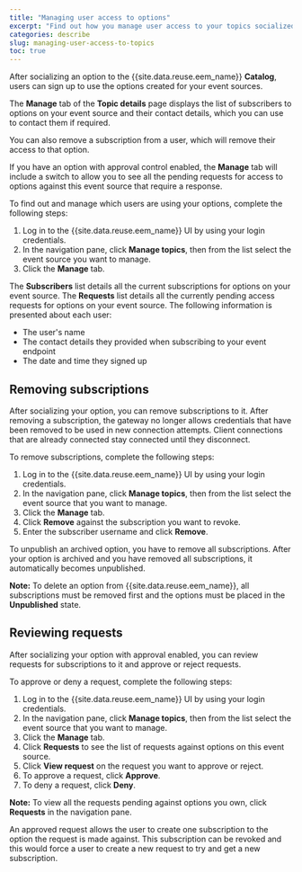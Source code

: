 ```yaml
---
title: "Managing user access to options"
excerpt: "Find out how you manage user access to your topics socialized via Event Endpoint Management"
categories: describe
slug: managing-user-access-to-topics
toc: true
---
```


After socializing an option to the {{site.data.reuse.eem_name}} **Catalog**, users can sign up to use the options created for your event sources. 

The **Manage** tab of the **Topic details** page displays the list of subscribers to options on your event source and their contact details, which you can use to contact them if required. 

You can also remove a subscription from a user, which will remove their access to that option.

If you have an option with approval control enabled, the **Manage** tab will include a switch to allow you to see all the pending requests for access to options against this event source that require a response.

To find out and manage which users are using your options, complete the following steps:

1. Log in to the {{site.data.reuse.eem_name}} UI by using your login credentials.
2. In the navigation pane, click **Manage topics**, then from the list select the event source you want to manage.
3. Click the **Manage** tab.

The **Subscribers** list details all the current subscriptions for options on your event source. The **Requests** list details all the currently pending access requests for options on your event source. The following information is presented about each user:

- The user's name
- The contact details they provided when subscribing to your event endpoint
- The date and time they signed up


## Removing subscriptions

After socializing your option, you can remove subscriptions to it. After removing a subscription, the gateway no longer allows credentials that have been removed to be used in new connection attempts. Client connections that are already connected stay connected until they disconnect.

To remove subscriptions, complete the following steps:
1. Log in to the {{site.data.reuse.eem_name}} UI by using your login credentials.
2. In the navigation pane, click **Manage topics**, then from the list select the event source that you want to manage.
3. Click the **Manage** tab.
4. Click **Remove** against the subscription you want to revoke.
5. Enter the subscriber username and click **Remove**.

To unpublish an archived option, you have to remove all subscriptions. After your option is archived and you have removed all subscriptions, it automatically becomes unpublished.

**Note:** To delete an option from {{site.data.reuse.eem_name}}, all subscriptions must be removed first and the options must be placed in the **Unpublished** state.

## Reviewing requests

After socializing your option with approval enabled, you can review requests for subscriptions to it and approve or reject requests.

To approve or deny a request, complete the following steps:
1. Log in to the {{site.data.reuse.eem_name}} UI by using your login credentials.
2. In the navigation pane, click **Manage topics**, then from the list select the event source that you want to manage.
3. Click the **Manage** tab.
4. Click **Requests** to see the list of requests against options on this event source.
5. Click **View request** on the request you want to approve or reject.
6. To approve a request, click **Approve**.
7. To deny a request, click **Deny**.

**Note:** To view all the requests pending against options you own, click **Requests** in the navigation pane.

An approved request allows the user to create one subscription to the option the request is made against. This subscription can be revoked and this would force a user to create a new request to try and get a new subscription.
